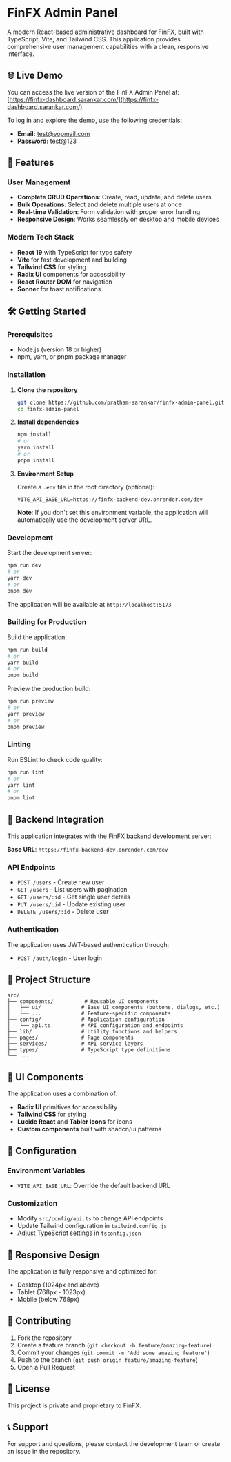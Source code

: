 # FinFX Admin Panel

A modern React-based administrative dashboard for FinFX, built with TypeScript, Vite, and Tailwind CSS. This application provides comprehensive user management capabilities with a clean, responsive interface.

## 🌐 Live Demo

You can access the live version of the FinFX Admin Panel at:  
[https://finfx-dashboard.sarankar.com/](https://finfx-dashboard.sarankar.com/)

To log in and explore the demo, use the following credentials:  
- **Email:** [test@yopmail.com](mailto:test@yopmail.com)  
- **Password:** test@123

## 🚀 Features

### User Management
- **Complete CRUD Operations**: Create, read, update, and delete users
- **Bulk Operations**: Select and delete multiple users at once
- **Real-time Validation**: Form validation with proper error handling
- **Responsive Design**: Works seamlessly on desktop and mobile devices

### Modern Tech Stack
- **React 19** with TypeScript for type safety
- **Vite** for fast development and building
- **Tailwind CSS** for styling
- **Radix UI** components for accessibility
- **React Router DOM** for navigation
- **Sonner** for toast notifications

## 🛠️ Getting Started

### Prerequisites
- Node.js (version 18 or higher)
- npm, yarn, or pnpm package manager

### Installation

1. **Clone the repository**
   ```bash
   git clone https://github.com/pratham-sarankar/finfx-admin-panel.git
   cd finfx-admin-panel
   ```

2. **Install dependencies**
   ```bash
   npm install
   # or
   yarn install
   # or
   pnpm install
   ```

3. **Environment Setup**
   
   Create a `.env` file in the root directory (optional):
   ```env
   VITE_API_BASE_URL=https://finfx-backend-dev.onrender.com/dev
   ```
   
   **Note**: If you don't set this environment variable, the application will automatically use the development server URL.

### Development

Start the development server:
```bash
npm run dev
# or
yarn dev
# or
pnpm dev
```

The application will be available at `http://localhost:5173`

### Building for Production

Build the application:
```bash
npm run build
# or
yarn build
# or
pnpm build
```

Preview the production build:
```bash
npm run preview
# or
yarn preview
# or
pnpm preview
```

### Linting

Run ESLint to check code quality:
```bash
npm run lint
# or
yarn lint
# or
pnpm lint
```

## 🔗 Backend Integration

This application integrates with the FinFX backend development server:

**Base URL**: `https://finfx-backend-dev.onrender.com/dev`

### API Endpoints
- `POST /users` - Create new user
- `GET /users` - List users with pagination
- `GET /users/:id` - Get single user details
- `PUT /users/:id` - Update existing user
- `DELETE /users/:id` - Delete user

### Authentication
The application uses JWT-based authentication through:
- `POST /auth/login` - User login

## 📁 Project Structure

```
src/
├── components/          # Reusable UI components
│   ├── ui/             # Base UI components (buttons, dialogs, etc.)
│   └── ...             # Feature-specific components
├── config/             # Application configuration
│   └── api.ts          # API configuration and endpoints
├── lib/                # Utility functions and helpers
├── pages/              # Page components
├── services/           # API service layers
├── types/              # TypeScript type definitions
└── ...
```

## 🎨 UI Components

The application uses a combination of:
- **Radix UI** primitives for accessibility
- **Tailwind CSS** for styling
- **Lucide React** and **Tabler Icons** for icons
- **Custom components** built with shadcn/ui patterns

## 🔧 Configuration

### Environment Variables
- `VITE_API_BASE_URL`: Override the default backend URL

### Customization
- Modify `src/config/api.ts` to change API endpoints
- Update Tailwind configuration in `tailwind.config.js`
- Adjust TypeScript settings in `tsconfig.json`

## 📱 Responsive Design

The application is fully responsive and optimized for:
- Desktop (1024px and above)
- Tablet (768px - 1023px)
- Mobile (below 768px)

## 🤝 Contributing

1. Fork the repository
2. Create a feature branch (`git checkout -b feature/amazing-feature`)
3. Commit your changes (`git commit -m 'Add some amazing feature'`)
4. Push to the branch (`git push origin feature/amazing-feature`)
5. Open a Pull Request

## 📝 License

This project is private and proprietary to FinFX.

## 📞 Support

For support and questions, please contact the development team or create an issue in the repository.
